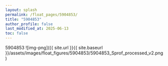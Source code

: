 ```yaml
---
layout: splash
permalink: /float_pages/5904853/
title: "5904853"
author_profile: false
last_modified_at: 2025-06-13
toc: false
---
```

 
5904853
![img-png]({{ site.url }}{{ site.baseurl }}/assets/images/float_figures/5904853/5904853_Sprof_processed_v2.png)